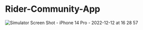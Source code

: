 # Rider-Community-App


![Simulator Screen Shot - iPhone 14 Pro - 2022-12-12 at 16 28 57](https://user-images.githubusercontent.com/92324662/207159669-bed0bb48-8a04-488e-8cbe-e0f4f02696bf.png)
